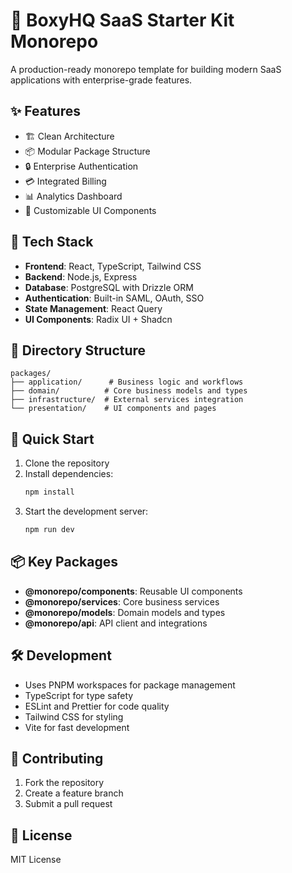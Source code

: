 
# 🚀 BoxyHQ SaaS Starter Kit Monorepo

A production-ready monorepo template for building modern SaaS applications with enterprise-grade features.

## ✨ Features

- 🏗️ Clean Architecture
- 📦 Modular Package Structure
- 🔒 Enterprise Authentication
- 💳 Integrated Billing
- 📊 Analytics Dashboard
- 🎨 Customizable UI Components

## 🌟 Tech Stack

- **Frontend**: React, TypeScript, Tailwind CSS
- **Backend**: Node.js, Express
- **Database**: PostgreSQL with Drizzle ORM
- **Authentication**: Built-in SAML, OAuth, SSO
- **State Management**: React Query
- **UI Components**: Radix UI + Shadcn

## 📁 Directory Structure

```
packages/
├── application/      # Business logic and workflows
├── domain/          # Core business models and types
├── infrastructure/  # External services integration
└── presentation/    # UI components and pages
```

## 🚀 Quick Start

1. Clone the repository
2. Install dependencies:
   ```bash
   npm install
   ```
3. Start the development server:
   ```bash
   npm run dev
   ```

## 📦 Key Packages

- **@monorepo/components**: Reusable UI components
- **@monorepo/services**: Core business services
- **@monorepo/models**: Domain models and types
- **@monorepo/api**: API client and integrations

## 🛠️ Development

- Uses PNPM workspaces for package management
- TypeScript for type safety
- ESLint and Prettier for code quality
- Tailwind CSS for styling
- Vite for fast development

## 🤝 Contributing

1. Fork the repository
2. Create a feature branch
3. Submit a pull request

## 📜 License

MIT License
